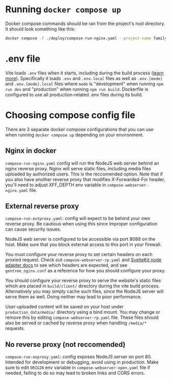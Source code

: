 # Running `docker compose up`

Docker compose commands should be ran from the project's root directory. It should look something like this:

```bash
docker compose -f ./deploy/compose-run-nginx.yaml --project-name family-tree up -d
```

# .env file

Vite loads `.env` files when it starts, including during the build process ([learn more](https://vitejs.dev/guide/env-and-mode.html#env-files)). Specifically it loads `.env` and `.env.local` files as well as `.env.[mode]` and `.env.[mode].local` files where `mode` is "development" when running `npm run dev` and "production" when running `npm run build`. Dockerfile is configured to use all production-related .env files during its build.

# Choosing compose config file

There are 3 separate docker compose configurations that you can use when running `docker compose up` depending on your environment.

## Nginx in docker

`compose-run-nginx.yaml` config will run the NodeJS web server behind an nginx reverse proxy. Nginx will serve static files, including media files uploaded by authorized users. This is the reccomended option. Note that if you also have another reverse proxy that modifies X-Forwarded-For header, you'll need to adjust XFF_DEPTH env variable in `compose-webserver-nginx.yaml` file.

## External reverse proxy

`compose-run-extproxy.yaml`: config will expect to be behind your own reverse proxy. Be cautious when using this since improper configuration can cause security issues.

NodeJS web server is configured to be accessible via port 8088 on the host. Make sure that you block external access to this port in your firewall.

You must configure your reverse proxy to set certain headers on each proxied request. Check out `compose-webserver-rp.yaml` and [SvelteKit node adapter docs](https://kit.svelte.dev/docs/adapter-node) to see which headers are expected, and see `gentree_nginx.conf` as a reference for how you should configure your proxy.

You should configure your reverse proxy to serve the website's static files which are placed in `build/client/` directory during the vite build process. Alternatively you may simply cache such files, since the NodeJS server will serve them as well. Doing neither may lead to poor performance.

User-uploaded content will be saved on your host under `production_data/media/` directory using a bind mount. You may change or remove this by editing `compose-webserver-rp.yaml` file. These files should also be served or cached by reverse proxy when handling `/media/*` requests.

## No reverse proxy (not reccomended)

`compose-run-noproxy.yaml`: config exposes NodeJS server on port 80. Intended for development or debugging, avoid using in production. Make sure to edit `ORIGIN` env variable in `compose-webserver-open.yaml` file if needed, failing to do so may lead to broken links and CORS errors.
